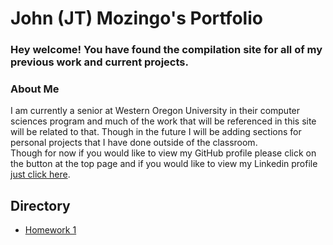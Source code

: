
# John (JT) Mozingo's Portfolio
### Hey welcome! You have found the compilation site for all of my previous work and current projects.


### About Me
   I am currently a senior at Western Oregon University in their computer sciences program and much of the work that will be referenced in this site will be related to that. Though in the future I will be adding sections for personal projects that I have done outside of the classroom.  
   Though for now if you would like to view my GitHub profile please click on the button at the top page and if you would like to view my Linkedin profile [just click here](http://www.linkedin.com/in/JohnTMozingo).


## Directory
   * [Homework 1](460hw/hw1)

